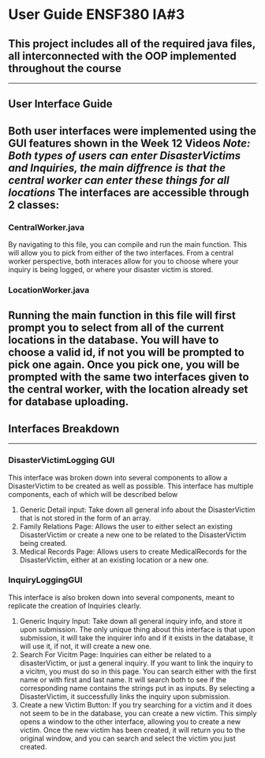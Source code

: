# User Guide ENSF380 IA#3

## This project includes all of the required java files, all interconnected with the OOP implemented throughout the course
---
## User Interface Guide
Both user interfaces were implemented using the GUI features shown in the Week 12 Videos
*Note: Both types of users can enter DisasterVictims and Inquiries, the main diffrence is that the central worker can enter these things for all locations*
The interfaces are accessible through 2 classes:
---
### CentralWorker.java
By navigating to this file, you can compile and run the main function. This will allow you to pick from either of the two interfaces. From a central worker perspective, both interaces allow for you to choose where your inquiry is being logged, or where your disaster victim is stored. 
### LocationWorker.java
Running the main function in this file will first prompt you to select from all of the current locations in the database. You will have to choose a valid id, if not you will be prompted to pick one again. Once you pick one, you will be prompted with the same two interfaces given to the central worker, with the location already set for database uploading. 
---
## Interfaces Breakdown
---
### DisasterVictimLogging GUI
This interface was broken down into several components to allow a DisasterVictim to be created as well as possible. This interface has multiple components, each of which will be described below
1. Generic Detail input: Take down all general info about the DisasterVictim that is not stored in the form of an array.
2. Family Relations Page: Allows the user to either select an existing DisasterVictim or create a new one to be related to the DisasterVictim being created.
3. Medical Records Page: Allows users to create MedicalRecords for the DisasterVictim, either at an existing location or a new one. 
### InquiryLoggingGUI
This interface is also broken down into several components, meant to replicate the creation of Inquiries clearly.
1. Generic Inquiry Input: Take down all general inquiry info, and store it upon submission. The only unique thing about this interface is that upon submission, it will take the inquirer info and if it exists in the database, it will use it, if not, it will create a new one.
2. Search For Vicitm Page: Inquiries can either be related to a disasterVictim, or just a general inquiry. If you want to link the inquiry to a vicitm, you must do so in this page. You can search either with the first name or with first and last name. It will search both to see if the corresponding name contains the strings put in as inputs. By selecting a DisasterVictim, it successfully links the inquiry upon submission.
3. Create a new Victim Button: If you try searching for a victim and it does not seem to be in the database, you can create a new victim. This simply opens a window to the other interface, allowing you to create a new victim. Once the new victim has been created, it will return you to the original window, and you can search and select the victim you just created. 
